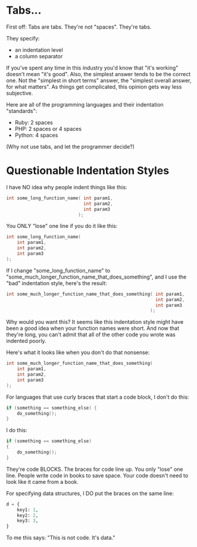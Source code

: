 # Tabs...

First off:  Tabs are tabs.  They're not "spaces".  They're tabs.

They specify:
* an indentation level
* a column separator

If you've spent any time in this industry you'd know that
"it's working" doesn't mean "it's good".  Also, the simplest answer
tends to be the correct one.  Not the "simplest in short terms"
answer, the "simplest overall answer, for what matters".  As things
get complicated, this opinion gets way less subjective.

Here are all of the programming languages and their indentation "standards":

* Ruby: 2 spaces
* PHP: 2 spaces or 4 spaces
* Python: 4 spaces

(Why not use tabs, and let the programmer decide?)

# Questionable Indentation Styles

I have NO idea why people indent things like this:
```c
int some_long_function_name( int param1,
                             int param2,
                             int param3
                           );
```

You ONLY "lose" one line if you do it like this:
```c
int some_long_function_name(
	int param1,
	int param2,
	int param3
);
```

If I change "some_long_function_name" to "some_much_longer_function_name_that_does_something",
and I use the "bad" indentation style, here's the result:

```c
int some_much_longer_function_name_that_does_something( int param1,
                                                        int param2,
                                                        int param3
                                                      );
```
Why would you want this?
It seems like this indentation style might have been a good idea when your function
names were short.  And now that they're long, you can't admit that all of the other
code you wrote was indented poorly.

Here's what it looks like when you don't do that nonsense:

```c
int some_much_longer_function_name_that_does_something( 
	int param1,
	int param2,
	int param3
);
```
For languages that use curly braces that start a code block,
I don't do this:
```c
if (something == something_else) {
	do_something();
}
```

I do this:
```c
if (something == something_else)
{
	do_something();
}
```

They're code BLOCKS.
The braces for code line up.
You only "lose" one line.
People write code in books to save space.
Your code doesn't need to look like it came from a book.

For specifying data structures, I DO put the braces on the same line:

```python
d = {
	key1: 1,
	key2: 2,
	key3: 3,
}
```

To me this says: "This is not code.  It's data."


